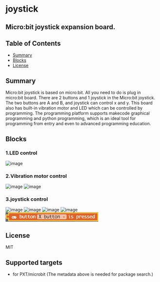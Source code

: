 # joystick

Micro:bit joystick expansion board.
---------------------------------------------------------

## Table of Contents

* [Summary](#summary)
* [Blocks](#blocks)
* [License](#license)

## Summary
 
Micro:bit joystick is based on micro:bit. All you need to do is plug in micro:bit board. 
There are 2 buttons and 1 joystick in the Micro:bit joystick. 
The two buttons are A and B, and joystick can control x and y. 
This board also has built-in vibration motor and LED which can be controlled by programming. 
The programming platform supports makecode graphical programming and python programming, 
which is an ideal tool for programming from entry and even to advanced programming education.


## Blocks

### 1.LED control
![image](https://github.com/DFRobot/pxt-joystick/tree/master/image/led.png)

### 2.Vibration motor control
![image](https://github.com/DFRobot/pxt-joystick/tree/master/image/vibratorMotor.png)
![image](https://github.com/DFRobot/pxt-joystick/tree/master/image/vibratorMotorctr.png)

### 3.joystick control
![image](https://github.com/DFRobot/pxt-joystick/tree/master/image/detectXY.png)
![image](https://github.com/DFRobot/pxt-joystick/tree/master/image/compare.png)
![image](https://github.com/DFRobot/pxt-joystick/tree/master/image/pressedZ.png)
![image](https://github.com/DFRobot/pxt-joystick/tree/master/image/ispressedZ.png)
![image](https://github.com/DFRobot/pxt-gamePad/blob/master/image/5.png)



## License

MIT
## Supported targets

* for PXT/microbit
(The metadata above is needed for package search.)

